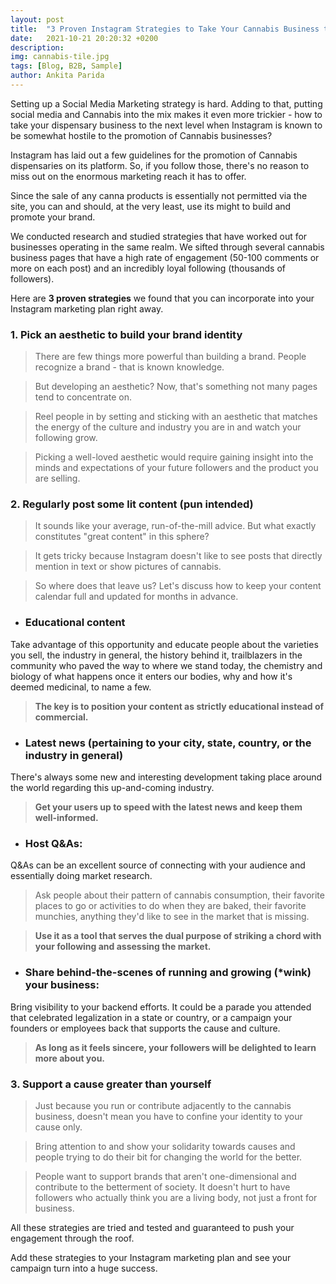 ```yaml
---
layout: post
title:  "3 Proven Instagram Strategies to Take Your Cannabis Business to the Next Level"
date:   2021-10-21 20:20:32 +0200
description: 
img: cannabis-tile.jpg
tags: [Blog, B2B, Sample]
author: Ankita Parida
---
```


Setting up a Social Media Marketing strategy is hard. 
Adding to that, putting social media and Cannabis into the mix makes it even more trickier - how to take your dispensary business to the next level when Instagram is known to be somewhat hostile to the promotion of Cannabis businesses? 

Instagram has laid out a few guidelines for the promotion of Cannabis dispensaries on its platform. So, if you follow those, there's no reason to miss out on the enormous marketing reach it has to offer. 

Since the sale of any canna products is essentially not permitted via the site, you can and should, at the very least, use its might to build and promote your brand. 

We conducted research and studied strategies that have worked out for businesses operating in the same realm. We sifted through several cannabis business pages that have a high rate of engagement (50-100 comments or more on each post) and an incredibly loyal following (thousands of followers). 

Here are <b>3 proven strategies</b> we found that you can incorporate into your Instagram marketing plan right away.

### 1. Pick an aesthetic to build your brand identity
> There are few things more powerful than building a brand. People recognize a brand - that is known knowledge. 

> But developing an aesthetic? Now, that's something not many pages tend to concentrate on. 

> Reel people in by setting and sticking with an aesthetic that matches the energy of the culture and industry you are in and watch your following grow.

> Picking a well-loved aesthetic would require gaining insight into the minds and expectations of your future followers and the product you are selling. 

### 2. Regularly post some lit content (pun intended) 
> It sounds like your average, run-of-the-mill advice.  But what exactly constitutes "great content" in this sphere? 

> It gets tricky because Instagram doesn't like to see posts that directly mention in text or show pictures of cannabis. 

> So where does that leave us? Let's discuss how to keep your content calendar full and updated for months in advance. 

- ### Educational content
Take advantage of this opportunity and educate people about the varieties you sell, the industry in general, the history behind it, trailblazers in the community who paved the way to where we stand today, the chemistry and biology of what happens once it enters our bodies, why and how it's deemed medicinal, to name a few.

> **The key is to position your content as strictly educational instead of commercial.**

- ### Latest news (pertaining to your city, state, country, or the industry in general)
There's always some new and interesting development taking place around the world regarding this up-and-coming industry. 

> **Get your users up to speed with the latest news and keep them well-informed.**

- ### Host Q&As: 
Q&As can be an excellent source of connecting with your audience and essentially doing market research. 

> Ask people about their pattern of cannabis consumption, their favorite places to go or activities to do when they are baked, their favorite munchies, anything they'd like to see in the market that is missing. 

> **Use it as a tool that serves the dual purpose of striking a chord with your following and assessing the market.**


- ### Share behind-the-scenes of running and growing (\*wink) your business: 
Bring visibility to your backend efforts. It could be a parade you attended that celebrated legalization in a state or country, or a campaign your founders or employees back that supports the cause and culture. 

> **As long as it feels sincere, your followers will be delighted to learn more about you.**

### 3. Support a cause greater than yourself
> Just because you run or contribute adjacently to the cannabis business, doesn't mean you have to confine your identity to your cause only. 

> Bring attention to and show your solidarity towards causes and people trying to do their bit for changing the world for the better. 

> People want to support brands that aren't one-dimensional and contribute to the betterment of society. It doesn't hurt to have followers who actually think you are a living body, not just a front for business.

All these strategies are tried and tested and guaranteed to push your engagement through the roof. 

Add these strategies to your Instagram marketing plan and see your campaign turn into a huge success.



